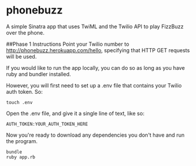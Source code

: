 phonebuzz
=========

A simple Sinatra app that uses TwiML and the Twilio API to play FizzBuzz over the phone.

##Phase 1 Instructions
Point your Twilio number to http://phonebuzz.herokuapp.com/hello, specifying that HTTP GET requests will be used.

If you would like to run the app locally, you can do so as long as you have ruby and bundler installed.

However, you will first need to set up a .env file that contains your Twilio auth token. So:
```
touch .env

```
Open the .env file, and give it a single line of text, like so:
```
AUTH_TOKEN:YOUR_AUTH_TOKEN_HERE
```

Now you're ready to download any dependencies you don't have and run the program.
```
bundle
ruby app.rb
```